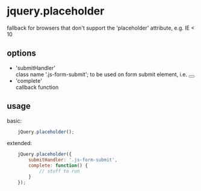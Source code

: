 jquery.placeholder
==================

fallback for browsers that don't support the 'placeholder' attribute, e.g. IE &lt; 10


## options

* 'submitHandler'<br/>
class name '.js-form-submit'; to be used on form submit element, i.e. <button class="'js-form-submit">
* 'complete'<br/>
callback function

## usage

basic:

```js
	jQuery.placeholder();
```

extended:

```js
	jQuery.placeholder({
		submitHandler: '.js-form-submit',
		complete: function() {
			// stuff to run
		}
	});
```

